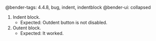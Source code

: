 @bender-tags: 4.4.8, bug, indent, indentblock
@bender-ui: collapsed

1. Indent block.
	* Expected: Outdent button is not disabled.
2. Outent block.
	* Expected: It worked.
